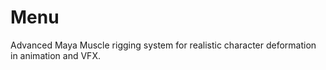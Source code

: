 # Menu
Advanced Maya Muscle rigging system for realistic character deformation in animation and VFX.
